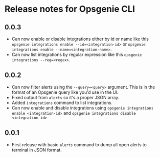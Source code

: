 # Release notes for Opsgenie CLI

## 0.0.3

- Can now enable or disable integrations either by id or name like this `opsgenie integrations enable --id=<integration-id>` or `opsgenie integrations enable --name=<integration-name>`.
- Can now list integrations by regular expression like this `opsgenie integrations --reg=<regex>`.

## 0.0.2 

- Can now filter alerts using the `--query=<query>` argument. This is in the format of an Opsgenie query like you'd use in the UI.
- Fixed output from `alerts` so it's a proper JSON array.
- Added `integrations` command to list integrations.
- Can now enable and disable integrations using `opsgenie integrations enable <integration-id>` and `opsgenie integrations disable <integration-id>`

## 0.0.1

- First release with basic `alerts` command to dump all open alerts to terminal in JSON format.